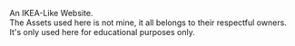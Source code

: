 An IKEA-Like Website. <br>
The Assets used here is not mine, it all belongs to their respectful owners. <br>
It's only used here for educational purposes only.

